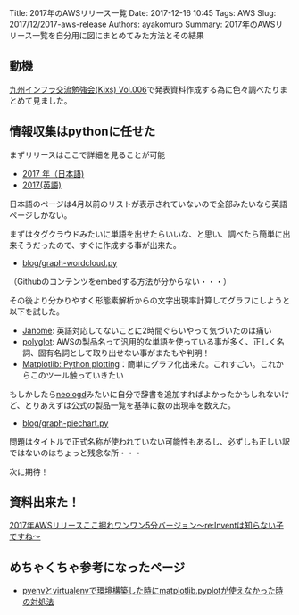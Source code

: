 Title: 2017年のAWSリリース一覧
Date: 2017-12-16 10:45
Tags: AWS
Slug: 2017/12/2017-aws-release
Authors: ayakomuro
Summary: 2017年のAWSリリース一覧を自分用に図にまとめてみた方法とその結果

## 動機
[九州インフラ交流勉強会(Kixs) Vol.006](https://kixs.connpass.com/event/69643/)で発表資料作成する為に色々調べたりまとめて見ました。


## 情報収集はpythonに任せた

まずリリースはここで詳細を見ることが可能

- [2017 年（日本語)](https://aws.amazon.com/jp/about-aws/whats-new/2017/)
- [2017(英語)](https://aws.amazon.com/about-aws/whats-new/2017/)

日本語のページは4月以前のリストが表示されていないので全部みたいなら英語ページしかない。

まずはタグクラウドみたいに単語を出せたらいいな、と思い、調べたら簡単に出来そうだったので、すぐに作成する事が出来た。

- [blog/graph-wordcloud.py](https://github.com/popowa/blog/blob/master/code/aws-release/graph-wordcloud.py)

（Githubのコンテンツをembedする方法が分からない・・・）

その後より分かりやすく形態素解析からの文字出現率計算してグラフにしようと以下を試した。

- [Janome](http://mocobeta.github.io/janome/): 英語対応してないことに2時間ぐらいやって気づいたのは痛い
- [polyglot](http://polyglot.readthedocs.io/en/latest/index.html): AWSの製品名って汎用的な単語を使っている事が多く、正しく名詞、固有名詞として取り出せない事がまたもや判明！
- [Matplotlib: Python plotting](https://matplotlib.org/)：簡単にグラフ化出来た。これすごい。これからこのツール触っていきたい

もしかしたら[neologd](https://github.com/neologd)みたいに自分で辞書を追加すればよかったかもしれないけど、とりあえずは公式の製品一覧を基準に数の出現率を数えた。

- [blog/graph-piechart.py](https://github.com/popowa/blog/blob/master/code/aws-release/graph-piechart.py)

問題はタイトルで正式名称が使われていない可能性もあるし、必ずしも正しい訳ではないのはちょっと残念な所・・・

次に期待！

## 資料出来た！

[2017年AWSリリースここ掘れワンワン5分バージョン〜re:Inventは知らない子ですね〜](https://slideship.com/users/@popowa/presentations/2017/12/JjvQ18kV8p4BBkBPNTaWpo/)

## めちゃくちゃ参考になったページ
- [pyenvとvirtualenvで環境構築した時にmatplotlib.pyplotが使えなかった時の対処法](https://qiita.com/Kodaira_/items/1a3b801c7a5a41c9ce49)
